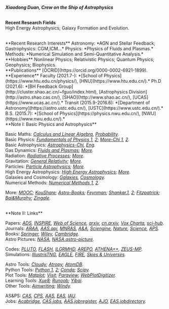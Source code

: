 ***Xiaodong Duan, Crew on the Ship of Astrophysics***
<br/><br/>

**Recent Research Fields**  
High Energy Astrophysics; Galaxy Formation and Evolution. 

<br/>
**Recent Research Interests**  
Astronomy: *AGN and Stellar Feedback; Gastrophysics: CGM,ICM...*    
Physics: *Physics of Fluids and Plasmas.*  
Methods: *Numerical Simulation and Semi-Quantitative Analysis.*  

<br/> 
**Hobbies**  
Nonlinear Physics; Relativistic Physics; Quantum Physics; Geophysics; Biophysics.  

<br/>
**Publications**  
[OCRID](https://orcid.org/0000-0002-6921-1899).  

<br/>
**Experience**  
Faculty (2021.7-):  *[School of Physics](https://www.htu.edu.cn/physics/), [HNU](https://www.htu.edu.cn/).*  
Ph.D (2021.6):  *[BH Feedback Group](http://cluster.shao.ac.cn/~fguo/index.html), [Astrophysics Division](http://astro.shao.cas.cn/), [SHAO](http://www.shao.ac.cn/), [UCAS](https://www.ucas.ac.cn/).*  
Transit (2015.9-2016.6):  *[Department of Astronomy](https://astro.ustc.edu.cn/), [USTC](https://www.ustc.edu.cn/).*  
B.S. (2015.7):  *[School of Physics](https://physics.nwu.edu.cn/), [NWU](https://www.nwu.edu.cn/).* 

<br/>
**Note I: Basic Physics and Astrophysics**       
  
Basic Maths:  *[Calculus and Linear Algebra](https://book.douban.com/subject/11906759/), [Probability](https://book.douban.com/subject/34854842/).*  
Basic Physics:  *[Fundamentals of Physics 1](https://book.douban.com/subject/25866680/), [2](https://book.douban.com/subject/26877960/); [More-Chi 1](https://book.douban.com/subject/27041714/), [2](https://book.douban.com/subject/27041717/).*  
Basic Astrophysics:  *[Astrophysics-Chi](https://book.douban.com/subject/3353501/), [Eng](https://book.douban.com/subject/20558769/).*       
Gas Dynamics:  *[Fluids and Plasmas](https://book.douban.com/subject/12037906/); [More](https://book.douban.com/subject/2880185/).*  
Radiation:  *[Radiative Processes](https://book.douban.com/subject/1761105/); [More](https://book.douban.com/subject/4610300/).*  
Gravitation:  *[General Relativity](https://book.douban.com/subject/2864152/); [More](https://book.douban.com/subject/24542247/).*   
Particles:  *[Particle Astrophysics](https://book.douban.com/subject/4691362/); [More](https://book.douban.com/subject/6086649/).*  
High Energy Astrophysics:  *[High Energy Astrophysics](https://book.douban.com/subject/27661675/);  [More](https://book.douban.com/subject/5261306/).*   
Galaxies and Cosmology:  *[Galaxies](https://book.douban.com/subject/4072985/), [Cosmology](https://book.douban.com/subject/35170775/).*  
Numerical Methods:  *[Numerical Methods 1](https://book.douban.com/subject/10580010/), [2](https://book.douban.com/subject/2869469/).*  
  
More:  *[MOOC](https://www.icourse163.org); [KouShare](https://www.koushare.com); [Astro-Books](https://www.douban.com/doulist/112364872/); [Feynman](http://www.feynmanlectures.caltech.edu/info/); [Shankar.1](http://open.163.com/special/fundamentalsofphysics/), [2](http://open.163.com/newview/movie/courseintro?newurl=%2Fspecial%2Fopencourse%2Fphysicsii.html); [Fitzpatrick](http://farside.ph.utexas.edu/teaching.html); [Bai&Murphy](http://astro.tsinghua.edu.cn/~xbai/index.html); [Zingale](https://zingale.github.io/classes.html).*  
 
<br/>
**Note II: Links**  
  
Papers:  *[ADS](https://ui.adsabs.harvard.edu/), [INSPIRE](https://inspirehep.net/), [Web of Science](https://apps.webofknowledge.com/), [arxiv](https://arxiv.org/archive/astro-ph), [cn.arxiv](http://cn.arxiv.org/), [Vox Charta](https://harvard.voxcharta.org/), [sci-hub](https://sci-hub.se/).*  
Journals:  *[ARAA](https://www.annualreviews.org/journal/astro), [AAS.apj](https://journals.aas.org/astrophysical-journal/), [MNRAS](https://academic.oup.com/mnras/advance-articles), [A&A](https://www.aanda.org/), [Sciengine](https://www.sciengine.com/), [Nature](https://www.nature.com/), [Science](https://www.sciencemag.org/#), [APS](https://www.aps.org/publications/index.cfm).*  
Books:  *[Springer](https://link.springer.com/), [Wiley](https://onlinelibrary.wiley.com/), [Cambridge](https://www.cambridge.org/core/what-we-publish/textbooks).*  
Astro Pictures:  *[NASA](https://www.nasa.gov/), [NASA.astro-picture](https://apod.nasa.gov/apod/).*  
  
Codes:  *[PLUTO](http://plutocode.ph.unito.it/), [FLASH](http://flash.uchicago.edu/site/flashcode/), [ILGRMHD](http://astro.phys.wvu.edu/zetienne/ILGRMHD/index.html), [AREPO](https://arepo-code.org/), [ATHENA++](https://princetonuniversity.github.io/athena/download.html), [ZEUS-MP](https://github.com/bwoshea/ZEUS-MP_2).*  
Simulations: *[IllustrisTNG](https://www.tng-project.org/), [EAGLE](http://eagle.strw.leidenuniv.nl/), [FIRE](https://fire.northwestern.edu/), [Skies & Universes](http://skiesanduniverses.iaa.es/).*  
  
Astro Tools: *[Cloudy](https://gitlab.nublado.org/cloudy/cloudy); [Atropy](https://www.astropy.org/); [AtomDB](http://www.atomdb.org/).*  
Python Tools:  *[Python 1](https://www.python.org/), [2](http://scipy-lectures.org/); [Conda](https://anaconda.org/);  [Scipy](https://www.scipy.org/).*  
Plot Tools:  *[Matplot](https://matplotlib.org/); [Visit](https://wci.llnl.gov/simulation/computer-codes/visit); [Paraview](https://www.paraview.org/); [WebPlotDigitizer](https://apps.automeris.io/wpd/).*  
Learning Tools: *[Xue8](https://www.xue8nav.com); [Runoob](https://www.runoob.com/); [Yibai](https://www.yiibai.com/).*  
Other Tools: *[Aimwriting](https://aimwriting.mtutor.engkoo.com/); [Windy](https://www.windy.com/?35.187,113.803,5).*  
  
AS&PS:  *[CAS](http://astronomy.pmo.cas.cn/), [CPS](http://www.cps-net.org.cn/), [AAS](https://aas.org/), [EAS](https://eas.unige.ch/index.jsp), [IAU](https://www.iau.org/).*  
Jobs:  *[Acabridge](https://www.acabridge.edu.cn), [CAS.jobs](http://astronomy.pmo.cas.cn/twrc/rczp/), [AAS.jobregister](https://jobregister.aas.org/), [AJO](https://academicjobsonline.org/ajo/jobs),  [EAS.jobdirectory](https://eas.unige.ch/jobs.jsp).*   
  




